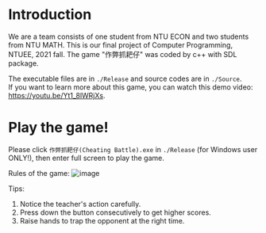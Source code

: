 # Introduction
We are a team consists of one student from NTU ECON and two students from NTU MATH. This is our final project of Computer Programming, NTUEE, 2021 fall.
The game "作弊抓耙仔" was coded by c++ with SDL package. 

The executable files are in `./Release` and source codes are in `./Source`.  
If you want to learn more about this game, you can watch this demo video: https://youtu.be/Yt1_8lWRjXs.


# Play the game!
Please click `作弊抓耙仔(Cheating Battle).exe` in `./Release` (for Windows user ONLY!), then enter full screen to play the game.

Rules of the game:
![image](https://github.com/chiawen0104/Cheating_Battle/blob/main/Cheating_Battle/Source/Picture/rule.png)

Tips: 
1. Notice the teacher's action carefully.
2. Press down the button consecutively to get higher scores.
3. Raise hands to trap the opponent at the right time.

